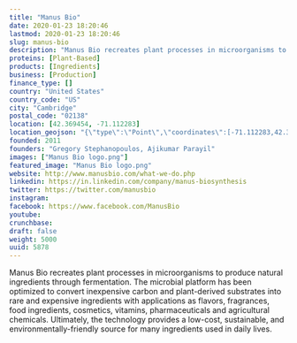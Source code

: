 ```yaml
---
title: "Manus Bio"
date: 2020-01-23 18:20:46
lastmod: 2020-01-23 18:20:46
slug: manus-bio
description: "Manus Bio recreates plant processes in microorganisms to produce natural ingredients through fermentation. The microbial platform has been optimized to convert inexpensive carbon and plant-derived substrates into rare and expensive ingredients with applications as flavors, fragrances, food ingredients, cosmetics, vitamins, pharmaceuticals and agricultural chemicals. Ultimately, the technology provides a low-cost, sustainable, and environmentally-friendly source for many ingredients used in daily lives."
proteins: [Plant-Based]
products: [Ingredients]
business: [Production]
finance_type: []
country: "United States"
country_code: "US"
city: "Cambridge"
postal_code: "02138"
location: [42.369454, -71.112283]
location_geojson: "{\"type\":\"Point\",\"coordinates\":[-71.112283,42.369454]}"
founded: 2011
founders: "Gregory Stephanopoulos, Ajikumar Parayil"
images: ["Manus Bio logo.png"]
featured_image: "Manus Bio logo.png"
website: http://www.manusbio.com/what-we-do.php
linkedin: https://in.linkedin.com/company/manus-biosynthesis
twitter: https://twitter.com/manusbio
instagram: 
facebook: https://www.facebook.com/ManusBio
youtube: 
crunchbase: 
draft: false
weight: 5000
uuid: 5878
---
```

Manus Bio recreates plant processes in microorganisms to produce natural ingredients through fermentation. The microbial platform has been optimized to convert inexpensive carbon and plant-derived substrates into rare and expensive ingredients with applications as flavors, fragrances, food ingredients, cosmetics, vitamins, pharmaceuticals and agricultural chemicals. Ultimately, the technology provides a low-cost, sustainable, and environmentally-friendly source for many ingredients used in daily lives.
